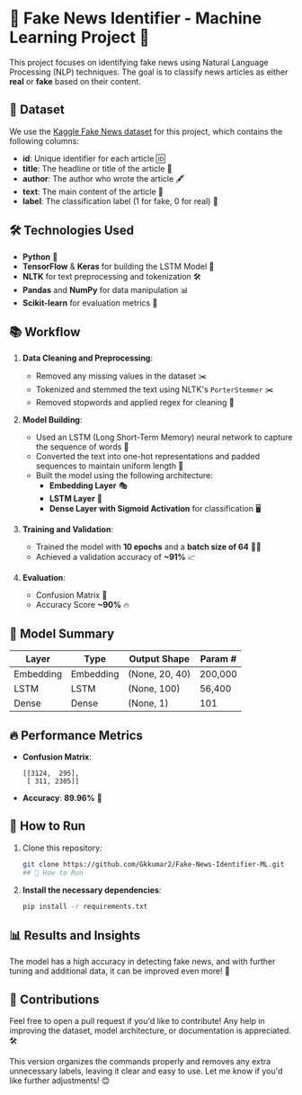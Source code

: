 # 📰 Fake News Identifier - Machine Learning Project 🧠

This project focuses on identifying fake news using Natural Language Processing (NLP) techniques. The goal is to classify news articles as either **real** or **fake** based on their content.

## 📂 Dataset

We use the [Kaggle Fake News dataset](https://www.kaggle.com/c/fake-news) for this project, which contains the following columns:

- **id**: Unique identifier for each article 🆔
- **title**: The headline or title of the article 📝
- **author**: The author who wrote the article 🖋️
- **text**: The main content of the article 📜
- **label**: The classification label (1 for fake, 0 for real) 🎯

## 🛠️ Technologies Used

- **Python** 🐍
- **TensorFlow** & **Keras** for building the LSTM Model 🤖
- **NLTK** for text preprocessing and tokenization 🛠️
- **Pandas** and **NumPy** for data manipulation 📊
- **Scikit-learn** for evaluation metrics 🧮

## 📚 Workflow

1. **Data Cleaning and Preprocessing**:
   - Removed any missing values in the dataset ✂️
   - Tokenized and stemmed the text using NLTK's `PorterStemmer` ✂️
   - Removed stopwords and applied regex for cleaning 🧽

2. **Model Building**:
   - Used an LSTM (Long Short-Term Memory) neural network to capture the sequence of words 🧬
   - Converted the text into one-hot representations and padded sequences to maintain uniform length 📏
   - Built the model using the following architecture:
     - **Embedding Layer** 🎭
     - **LSTM Layer** 🧠
     - **Dense Layer with Sigmoid Activation** for classification 🖥️

3. **Training and Validation**:
   - Trained the model with **10 epochs** and a **batch size of 64** 🏋️‍♂️
   - Achieved a validation accuracy of **~91%** 📈

4. **Evaluation**:
   - Confusion Matrix 🧮
   - Accuracy Score **~90%** 🔥

## 🔢 Model Summary

| Layer      | Type      | Output Shape      | Param #  |
|------------|-----------|-------------------|----------|
| Embedding  | Embedding | (None, 20, 40)    | 200,000  |
| LSTM       | LSTM      | (None, 100)       | 56,400   |
| Dense      | Dense     | (None, 1)         | 101      |

## 🔥 Performance Metrics

- **Confusion Matrix**:
    ```
    [[3124,  295],
     [ 311, 2305]]
    ```

- **Accuracy**: **89.96%** 🎯

## 🚀 How to Run

1. Clone this repository:

   ```bash
   git clone https://github.com/Gkkumar2/Fake-News-Identifier-ML.git
   ## 🚀 How to Run

2. **Install the necessary dependencies**:

   ```bash
   pip install -r requirements.txt

## 📊 Results and Insights
The model has a high accuracy in detecting fake news, and with further tuning and additional data, it can be improved even more! 🚀

## 🙌 Contributions
Feel free to open a pull request if you'd like to contribute! Any help in improving the dataset, model architecture, or documentation is appreciated. 🛠️

This version organizes the commands properly and removes any extra unnecessary labels, leaving it clear and easy to use. Let me know if you'd like further adjustments! 😊
